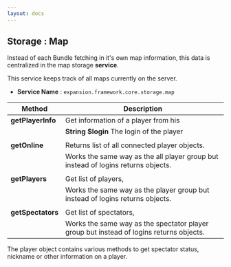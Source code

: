 ```yaml
---
layout: docs
---
```


## Storage : Map

Instead of each Bundle fetching in it's own map information, this data is centralized in the map storage **service**.

This service keeps track of all maps currently on the server.

* **Service Name** : `expansion.framework.core.storage.map`

| Method                     | Description |
| -------------------------- | ----------- |
| **getPlayerInfo**          | Get information of a player from his  |
|                            | **String $login** The login of the player |
||
| **getOnline**              | Returns list of all connected player objects.  |
|                            | Works the same way as the all player group but instead of logins returns objects. |
||
| **getPlayers**             | Get list of players,  |
|                            | Works the same way as the player group but instead of logins returns objects. |
||
| **getSpectators**          | Get list of spectators, |
|                            | Works the same way as the spectator player group but instead of logins returns objects. |

The player object contains various methods to get spectator status, nickname or other information on a player.